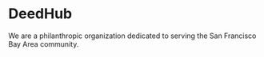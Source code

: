# DeedHub

We are a philanthropic organization dedicated to serving the San Francisco Bay Area community.
